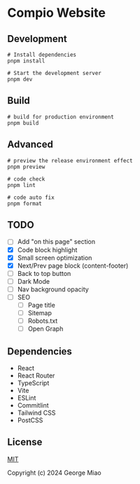 # Compio Website

## Development

```shell
# Install dependencies
pnpm install

# Start the development server
pnpm dev
```

## Build

```shell
# build for production environment
pnpm build
```

## Advanced

```shell
# preview the release environment effect
pnpm preview

# code check
pnpm lint

# code auto fix
pnpm format
```

## TODO

- [ ] Add "on this page" section
- [x] Code block highlight
- [x] Small screen optimization
- [x] Next/Prev page block (content-footer)
- [ ] Back to top button
- [ ] Dark Mode
- [ ] Nav background opacity
- [ ] SEO
  - [ ] Page title
  - [ ] Sitemap
  - [ ] Robots.txt
  - [ ] Open Graph

## Dependencies

- React
- React Router
- TypeScript
- Vite
- ESLint
- Commitlint
- Tailwind CSS
- PostCSS

## License

[MIT](https://github.com/compio-rs/website/blob/main/LICENSE)

Copyright (c) 2024 George Miao
